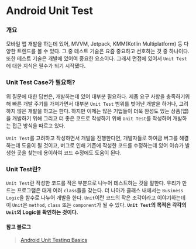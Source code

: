 # Android Unit Test

### 개요

<p>

모바일 앱 개발을 하는데 있어, MVVM, Jetpack, KMM(Kotlin Multiplatform) 등 다양한 트렌드를 볼 수 있다. 그 중 테스트 기술은 요즘 중요하고 선호하는 것 중 하나이다. 또한 테스트 기술은 개발에 있어여 중요한 요소이다. 그래서 면접에 있어서 `Unit Test`에 대한 지식은 필수가 되기 시작됐다. 

</p>

### Unit Test Case가 필요해?
<p>

위 질문에 대한 답변은, 개발하는데 있어 대부분 필요하다. 
제품 요구 사항을 충족하기위해 빠른 개발 주기를 가져가면서 대부분 `Unit Test` 범위를 벗어난 개발을 하거나, 고려하지 않은 개발을 하고는 한다. 하지만 이제는 많은 기업들이 더욱 완성도 있는 상품(앱)을 개발하기 위해 그리고 더 좋은 코드로 작성하기 위해 `Unit Test`를  작성하며 개발하는 접근 방식을 따르고 있다.

</p>

<p>

`Unit Test`를 고려하고 작성하면서 개발을 진행한다면, 개발자들로 하여금 버그를 해결하는데 도움이 될 것이고, 버그로 인해 기존에 작성한 코드를 수정하는데 있어 이슈가 발생한 곳을 찾는데 용이하여 코드 수정에도 도움이 된다.

</p>

### Unit Test란?
<p>

`Unit Test`란 작성한 코드를 작은 부분으로 나누어 테스트하는 것을 말한다. 우리가 만드는 프로그램은 대게 여러 `class`들을 갖는다. 더 나아가 클래스 내에서는 `Business Logic`을 함수로 나누어 개발을 한다. `Unit`이란 코드의 작은 조각이라고 이야기하는데 이 `Unit`은 `method`, `class` 또는 `component`가 될 수 있다. <strong>`Unit Test`의 목적은 각각의 `Unit`의 Logic을 확인하는 것이다.</strong>

</p>


#### 참고 블로그
> [Android Unit Testing Basics](https://betterprogramming.pub/android-unit-testing-basics-3e7075a432a1)
